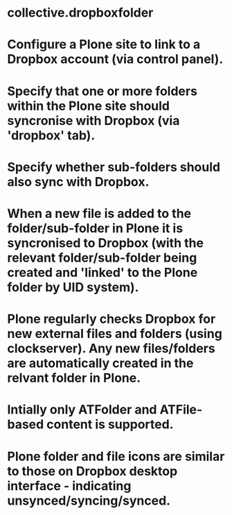collective.dropboxfolder
========================

# Configure a Plone site to link to a Dropbox account (via control panel).

# Specify that one or more folders within the Plone site should syncronise with Dropbox (via 'dropbox' tab).

# Specify whether sub-folders should also sync with Dropbox.

# When a new file is added to the folder/sub-folder in Plone it is syncronised to Dropbox (with the relevant folder/sub-folder being created and 'linked' to the Plone folder by UID system).

# Plone regularly checks Dropbox for new external files and folders (using clockserver). Any new files/folders are automatically created in the relvant folder in Plone.

# Intially only ATFolder and ATFile-based content is supported.

# Plone folder and file icons are similar to those on Dropbox desktop interface - indicating unsynced/syncing/synced.
